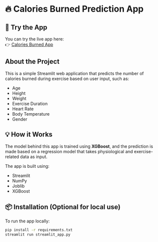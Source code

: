 # 🔥 Calories Burned Prediction App

## 🚀 Try the App

You can try the live app here:  
👉 [Calories Burned App](https://caloriesburnappapp-ctc9fe7gx9d9dicp8sq65o.streamlit.app/)

## About the Project
This is a simple Streamlit web application that predicts the number of calories burned during exercise based on user input, such as:

- Age
- Height
- Weight
- Exercise Duration
- Heart Rate
- Body Temperature
- Gender

## 💡 How it Works

The model behind this app is trained using **XGBoost**, and the prediction is made based on a regression model that takes physiological and exercise-related data as input.

The app is built using:

- Streamlit
- NumPy
- Joblib
- XGBoost

## 📦 Installation (Optional for local use)

To run the app locally:
```bash
pip install -r requirements.txt
streamlit run streamlit_app.py
